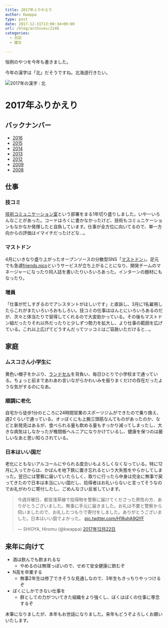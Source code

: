 ```yaml
---
title: 2017年ふりかえり
author: Kwappa
type: post
date: 2017-12-31T13:00:34+09:00
url: /blog/archives/2148
categories:
  - 日記
  - 雑文

---
```

恒例のやつを今年も書きました。

今年の漢字は「北」だそうですね。北海道行きたい。

![2017年の漢字 : 北](http://gogotsu.com/wp-content/uploads/2017/12/01-19.jpg "")

# 2017年ふりかえり

## バックナンバー

  * <a href="http://www.kwappa.net/blog/archives/2108" target="_blank" rel="noopener noreferrer">2016</a>
  * <a href="http://www.kwappa.net/blog/archives/2022" target="_blank" rel="noopener noreferrer">2015</a>
  * <a href="http://www.kwappa.net/blog/archives/1985" target="_blank" rel="noopener noreferrer">2014</a>
  * <a href="http://www.kwappa.net/blog/archives/1921" target="_blank" rel="noopener noreferrer">2013</a>
  * <a href="http://www.kwappa.net/blog/archives/1697" target="_blank" rel="noopener noreferrer">2012</a>
  * <a href="http://www.kwappa.net/blog/archives/1354" target="_blank" rel="noopener noreferrer">2009</a>
  * <a href="http://www.kwappa.net/blog/archives/480" target="_blank" rel="noopener noreferrer">2008</a>

## 仕事

### 技コミ

<a href="http://ch.nicovideo.jp/dwango-engineer/blomaga/ar1161598" target="_blank" rel="noopener noreferrer">技術コミュニケーション室</a>という部署をまる1年切り盛りしました。いやーいろんなことがあった。コードはろくに書かなかったけど、技術もコミュニケーションもなかなか発揮したと自負しています。仕事が全方位に向いてるので、単一方向からの評価はイマイチだったけどな…。

### マストドン

4月にいきなり盛り上がったオープンソースの分散型SNS「<a href="https://joinmastodon.org/" target="_blank" rel="noopener noreferrer">マストドン</a>」。足元でも急遽<a href="https://friends.nico/" target="_blank" rel="noopener noreferrer">friends.nico</a>というサービスが立ち上がることになり、開発チームのマネージャーになったり同人誌を書いたりいろいろあった。インターンの題材にもなったり。

### 増員

「仕事が忙しすぎるのでアシスタントがほしいです」と直訴し、3月に1名雇用したらこれがまたいろいろおもしろい。技コミの仕事はほんとにいろいろあるのだが、次々と体当たりで習得してくれるので大変助かっている。その後もマストドン組だったりそれ以外だったりと少しずつ勢力を拡大し、より仕事の範囲を広げている。これ以上広げてどうすんだってツッコミはご容赦いただけると…。

## 家庭

### ムスコさん小学生に

黄色い帽子をかぶり、<a href="http://kwappa.hatenablog.com/entry/2016/07/02/102749" target="_blank" rel="noopener noreferrer">ランドセル</a>を背負い、毎日ひとりで小学校まで通っている。ちょっと前まであわあわ言いながらかわいみを振りまくだけの存在だったような気がするのになあ。

### 順調に老化

自宅から徒歩1分のところに24時間営業のスポーツジムができたので乗り換え、週2ぐらいで通っている。オッぼくにも上腕三頭筋なんてものがあったのか、などと新発見はあるが、食べられる量も飲める量もすっかり減ってしまったし、大きな病気はしなかったが椎間板ヘルニアになりかけているし、健康を保つのは厳しいなあと思い知らされている。

### 日本はいい国だ

老化にともないアルコールにやられる度合いもよろしくなくなっている。特に12月に入ってからは、かばんを地下鉄に置き忘れるという大失態をやらかしてしまった。翌日には警察に届いていたらしく、取りに行ったら中身は完全に無事で戻ってきたので日本は本当にいい国だし、拾得者はお礼いらないと言ってそうなのでお礼がわりに寄付したし、ごめんなさい反省しています。

<blockquote class="twitter-tweet" data-lang="ja">
  <p lang="ja" dir="ltr">
    今週月曜日、都営浅草線で拾得物を警察に届けてくださった男性の方、ありがとうございました。無事に手元に届きました。お礼は不要と警察から伺いましたので、お礼したつもりで寄付をしました。ありがとうございました。日本はいい国でよかった。 <a href="https://t.co/H18uhA9QYF" target="_blank" rel="noopener noreferrer">pic.twitter.com/H18uhA9QYF</a>
  </p>
  
  <p>
    &mdash; SHIOYA, Hiromu (@kwappa) <a href="https://twitter.com/kwappa/status/944006129016741888?ref_src=twsrc%5Etfw" target="_blank" rel="noopener noreferrer">2017年12月22日</a>
  </p>
</blockquote>



## 来年に向けて

  * 酒は飲んでも飲まれるな 
      * やめるのは無理っぽいので、せめて安全健康に飲むぞ
  * N高を卒業する 
      * 無事2年生は修了できそうな見通しなので、3年生もきっちりやっつけるぞ
  * ぼくにしかできない仕事を 
      * 群としての力がついてきた組織をより強くし、ぼくはぼくの仕事に専念するぞ

末筆になりましたが、本年もお世話になりました。来年もどうぞよろしくお願いいたします。
